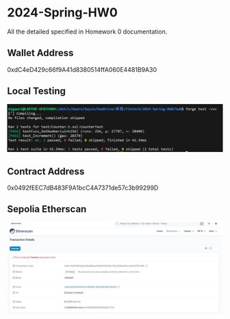 # 2024-Spring-HW0

All the detailed specified in Homework 0 documentation.

## Wallet Address
0xdC4eD429c66f9A41d8380514ffA060E4481B9A30

## Local Testing
![alt text](image.png)

## Contract Address
0x0492fEEC7dB483F9A1bcC4A7371de57c3b99299D

## Sepolia Etherscan
![alt text](image-1.png)